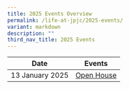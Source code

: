 ```yaml
---
title: 2025 Events Overview
permalink: /life-at-jpjc/2025-events/
variant: markdown
description: ""
third_nav_title: 2025 Events
---
```

| Date | Events | 
| -------- | -------- |
13 January 2025|[Open House ](/life-at-jpjc/2025-events/open-house/)